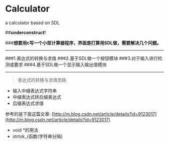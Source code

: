 # Calculator
a calculator based on SDL

##**underconstruct!**

###**想要用c写一个小型计算器程序，界面是打算用SDL做，需要解决几个问题。**
***
###1.表达式的转换与求值
###2.基于SDL做一个按钮模块
###3.对于输入进行检测或要求
###4.基于SDL做一个显示输入输出值模块
***
> 表达式的转换与求值思路

* 输入中缀表达式字符串
* 中缀表达式转后缀表达式
* 后缀表达式求值

参考的是下面这篇文章:
        [http://m.blog.csdn.net/article/details?id=9123017](http://m.blog.csdn.net/article/details?id=9123017)
        
* void *的用法
* strtok_r函数(字符串分隔)
